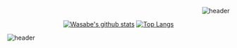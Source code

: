 
<div align="right">
<!--<img src="https://rishavanand.github.io/static/images/greetings.gif" align="center" style="width: 100%" />-->
  
 

  ![header](https://capsule-render.vercel.app/api?type=slice&color=0:caf881,100:a0e99a&height=200&section=header&text=GameClient%20Developer&rotate=13&fontAlign=65&fontAlignY=35&fontSize=48&fontColor=0f7d16&animation=fadeIn)
</div> 

<div align="center">
  
  [![Wasabe's github stats](https://github-readme-stats.vercel.app/api?username=Bwasabe)](https://github.com/anuraghazra/github-readme-stats)    [![Top Langs](https://github-readme-stats.vercel.app/api/top-langs/?username=Bwasabe)](https://github.com/anuraghazra/github-readme-stats)
  
  
  
</div>

![header](https://capsule-render.vercel.app/api?type=slice&color=0:a0e99a,100:caf881&height=200&section=footer)
